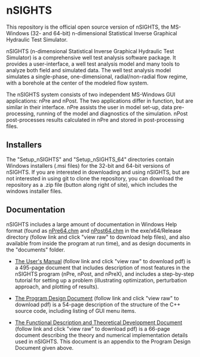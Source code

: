 nSIGHTS
=======

This repository is the official open source version of nSIGHTS, the MS-Windows (32- and 64-bit) n-dimensional Statistical Inverse Graphical Hydraulic Test Simulator.

nSIGHTS (n-dimensional Statistical Inverse Graphical Hydraulic Test Simulator) is a comprehensive well test analysis software package. It provides a user-interface, a well test analysis model and many tools to analyze both field and simulated data. The well test analysis model simulates a single-phase, one-dimensional, radial/non-radial flow regime, with a borehole at the center of the modeled flow system. 

The nSIGHTS system consists of two independent MS-Windows GUI applications: nPre and nPost. The two applications differ in function, but are similar in their interface. nPre assists the user in model set-up, data pre-processing, running of the model and diagnostics of the simulation. nPost post-processes results calculated in nPre and stored in post-processing files.

Installers
----------

The "Setup_nSIGHTS" and "Setup_nSIGHTS_64" directories contain Windows installers (.msi files) for the 32-bit and 64-bit versions of nSIGHTS.  If you are interested in downloading and using nSIGHTS, but are not interested in using git to clone the repository, you can download the repository as a .zip file (button along right of site), which includes the windows installer files.

Documentation
-------------

nSIGHTS includes a large amount of documentation in Windows Help format (found as [nPre64.chm](exe/x64/Release/nPre64.chm) and [nPost64.chm](exe/x64/Release/nPost64.chm) in the exe/x64/Release directory (follow link and click "view raw" to download help files), and also available from inside the program at run time), and as design documents in the "documents" folder. 

- [The User's Manual](documents/nSIGHTS_Users_Manual_V2.41a.pdf) (follow link and click "view raw" to download pdf) is a 495-page document that includes description of most features in the nSIGHTS program (nPre, nPost, and nPreX), and includes a step-by-step tutorial for setting up a problem (illustrating optimization, perturbation approach, and plotting of results).

- [The Program Design Document](documents/nSIGHTS_Program_Design_V2.41a.pdf) (follow link and click "view raw" to download pdf) is a 54-page description of the structure of the C++ source code, including listing of GUI menu items.

- [The Functional Description and Theoretical Development Document](documents/nSIGHTS_Program_Design_V2.41a_AppendixA_Theory.pdf) (follow link and click "view raw" to download pdf) is a 66-page document describing the theory and numerical implementation details used in nSIGHTS.  This document is an appendix to the Program Design Document given above. 
